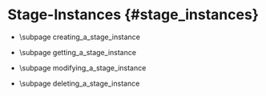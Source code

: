 Stage-Instances {#stage_instances}
============
* \subpage creating_a_stage_instance

* \subpage getting_a_stage_instance

* \subpage modifying_a_stage_instance

* \subpage deleting_a_stage_instance